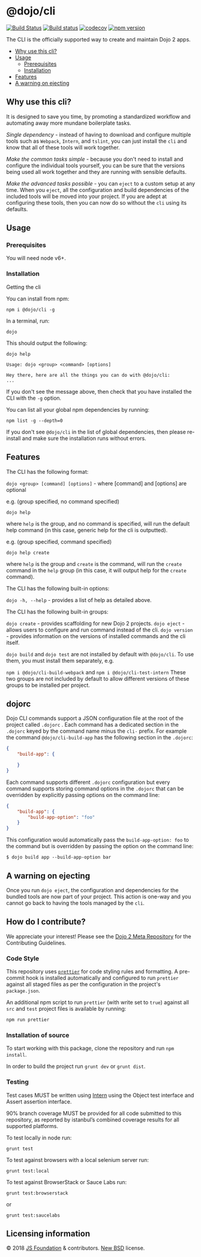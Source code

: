 # @dojo/cli

[![Build Status](https://travis-ci.org/dojo/cli.svg?branch=master)](https://travis-ci.org/dojo/cli) [![Build status](https://ci.appveyor.com/api/projects/status/mvbjrd0jcv8itvho/branch/master?svg=true)](https://ci.appveyor.com/project/Dojo/cli/branch/master)
 [![codecov](https://codecov.io/gh/dojo/cli/branch/master/graph/badge.svg)](https://codecov.io/gh/dojo/cli) [![npm version](https://badge.fury.io/js/%40dojo%2Fcli.svg)](https://badge.fury.io/js/%40dojo%2Fcli)

The CLI is the officially supported way to create and maintain Dojo 2 apps.

- [Why use this cli?](#why-use-this-cli)
- [Usage](#usage)
  - [Prerequisites](#prerequisites)
  - [Installation](#installation)
- [Features](#features)
- [A warning on ejecting](#a-warning-on-ejecting)


## Why use this cli?
It is designed to save you time, by promoting a standardized workflow and automating away more mundane boilerplate tasks.

*Single dependency* - instead of having to download and configure multiple tools such as `Webpack`, `Intern`, and `tslint`, you can just install the `cli` and know that all of these tools will work together.

*Make the common tasks simple* - because you don't need to install and configure the individual tools yourself, you can be sure that the versions being used all work together and they are running with sensible defaults.

*Make the advanced tasks possible* - you can `eject` to a custom setup at any time. When you `eject`, all the configuration and build dependencies of the included tools will be moved into your project. If you are adept at configuring these tools, then you can now do so without the `cli` using its defaults.

## Usage

### Prerequisites

You will need node v6+.

### Installation

Getting the cli

You can install from npm:

`npm i @dojo/cli -g`

In a terminal, run:

`dojo`

This should output the following:

```
dojo help

Usage: dojo <group> <command> [options]

Hey there, here are all the things you can do with @dojo/cli:
...
```

If you don't see the message above, then check that you have installed the CLI with the `-g` option.

You can list all your global npm dependencies by running:

`npm list -g --depth=0`

If you don't see `@dojo/cli` in the list of global dependencies, then please re-install and make sure the installation runs without errors.

## Features

The CLI has the following format:

`dojo <group> [command] [options]` - where [command] and [options] are optional

e.g. (group specified, no command specified)

`dojo help`

where `help` is the group, and no command is specified, will run the default help command (in this case, generic help for the cli is outputted).

e.g. (group specified, command specified)

`dojo help create`

where `help` is the group and `create` is the command, will run the `create` command in the `help` group (in this case, it will output help for the `create` command).

The CLI has the following built-in options:

`dojo -h, --help` - provides a list of help as detailed above.

The CLI has the following built-in groups:

`dojo create` - provides scaffolding for new Dojo 2 projects.
`dojo eject` - allows users to configure and run command instead of the cli.
`dojo version` - provides information on the versions of installed commands and the cli itself.

`dojo build` and `dojo test` are not installed by default with `@dojo/cli`. To use them, you must install them separately, e.g.

`npm i @dojo/cli-build-webpack` and `npm i @dojo/cli-test-intern`
These two groups are not included by default to allow different versions of these groups to be installed per project.

## dojorc

Dojo CLI commands support a JSON configuration file at the root of the project called `.dojorc` . Each command has a dedicated section in the `.dojorc` keyed by the command name minus the `cli-` prefix. For example the command `@dojo/cli-build-app` has the following section in the `.dojorc`:

```json
{
	"build-app": {

	}
}
```

Each command supports different `.dojorc` configuration but every command supports storing command options in the `.dojorc` that can be overridden by explicitly passing options on the command line:


```json
{
	"build-app": {
		"build-app-option": "foo"
	}
}
```

This configuration would automatically pass the `build-app-option: foo` to the command but is overridden by passing the option on the command line:

```shell
$ dojo build app --build-app-option bar
```

## A warning on ejecting

Once you run `dojo eject`, the configuration and dependencies for the bundled tools are now part of your project.
This action is one-way and you cannot go back to having the tools managed by the `cli`.

## How do I contribute?

We appreciate your interest!  Please see the [Dojo 2 Meta Repository](https://github.com/dojo/meta#readme) for the
Contributing Guidelines.

### Code Style

This repository uses [`prettier`](https://prettier.io/) for code styling rules and formatting. A pre-commit hook is installed automatically and configured to run `prettier` against all staged files as per the configuration in the project's `package.json`.

An additional npm script to run `prettier` (with write set to `true`) against all `src` and `test` project files is available by running:

```bash
npm run prettier
```

### Installation of source

To start working with this package, clone the repository and run `npm install`.

In order to build the project run `grunt dev` or `grunt dist`.

### Testing

Test cases MUST be written using [Intern](https://theintern.github.io) using the Object test interface and Assert assertion interface.

90% branch coverage MUST be provided for all code submitted to this repository, as reported by istanbul’s combined coverage results for all supported platforms.

To test locally in node run:

`grunt test`

To test against browsers with a local selenium server run:

`grunt test:local`

To test against BrowserStack or Sauce Labs run:

`grunt test:browserstack`

or

`grunt test:saucelabs`

## Licensing information

© 2018 [JS Foundation](https://js.foundation/) & contributors. [New BSD](http://opensource.org/licenses/BSD-3-Clause) license.

<!-- doc-viewer-config
{
	"api": "docs/api.json"
}
-->
